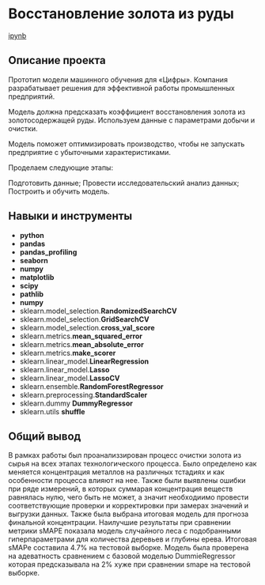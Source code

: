 # Восстановление золота из руды

[ipynb](https://github.com/KlyuchevenkoE/yandex_praktikum/blob/master/notebooks/8_course_progect_2__industry/course_progect_2__industry.ipynb)

## Описание проекта

Прототип модели машинного обучения для «Цифры». Компания разрабатывает решения для эффективной работы промышленных предприятий.

Модель должна предсказать коэффициент восстановления золота из золотосодержащей руды. Используем данные с параметрами добычи и очистки.

Модель поможет оптимизировать производство, чтобы не запускать предприятие с убыточными характеристиками.

Проделаем следующие этапы:

Подготовить данные;
Провести исследовательский анализ данных;
Построить и обучить модель.


## Навыки и инструменты

- **python**
- **pandas**
- **pandas_profiling**
- **seaborn**
- **numpy**
- **matplotlib**
- **scipy**
- **pathlib**
- **numpy**
- sklearn.model_selection.**RandomizedSearchCV**
- sklearn.model_selection.**GridSearchCV**
- sklearn.model_selection.**cross_val_score**
- sklearn.metrics.**mean_squared_error**
- sklearn.metrics.**mean_absolute_error**
- sklearn.metrics.**make_scorer**
- sklearn.linear_model.**LinearRegression**
- sklearn.linear_model.**Lasso**
- sklearn.linear_model.**LassoCV**
- sklearn.ensemble.**RandomForestRegressor**
- sklearn.preprocessing.**StandardScaler**
- sklearn.dummy **DummyRegressor**
- sklearn.utils **shuffle**


## 

## Общий вывод

В рамках работы был проанализзирован процесс очистки золота из сырья на всех этапах технологического процесса. Было определено как меняется концентрация металлов на различных тстадиях и как особенности процесса влияют на нее. Также были выявлены ошибки при ряде измерений, в которых суммарая концентрация веществ равнялась нулю, чего быть не может, а значит необходиимо провести соответствующие проверки и корректировки при замерах значений и выгрузки данных. Также была выбрана итоговая модель для прогноза финальной концентрации. Наилучшие результаты при сравнении метрики sMAPE показала модель случайного леса с подобранными гиперпараметрами для количества деревьев и глубины ерева. Итоговая sMAPe составила 4.7% на тестовой выборке. Модель была проверена на адеватность сравнением с базовой моделью DummieRegressor которая предсказывала на 2% хуже при сравнении smape на тестовой выборке.
